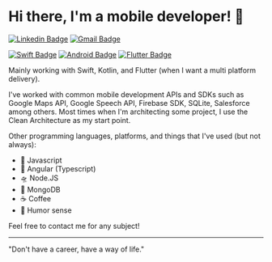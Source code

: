 # Hi there, I'm a mobile developer! 📱
[![Linkedin Badge](https://img.shields.io/badge/-fellipebravo-blue?style=flat&logo=Linkedin&logoColor=white&link=https://www.linkedin.com/in/fellipebravo/)](https://www.linkedin.com/in/fellipebravo/)
[![Gmail Badge](https://img.shields.io/badge/-fellipe.bravo@gmail.com-c14438?style=flat&logo=Gmail&logoColor=white&link=mailto:fellipe.bravo@gmail.com)](mailto:fellipe.bravo@gmail.com)

[![Swift Badge](https://img.shields.io/badge/-Swift-FA7343?style=flat&logo=Swift&logoColor=white)]()
[![Android Badge](https://img.shields.io/badge/-Android-3DDC84?style=flat&logo=Android&logoColor=white)]()
[![Flutter Badge](https://img.shields.io/badge/-Flutter-02569B?style=flat&logo=Flutter&logoColor=white)]()

Mainly working with Swift, Kotlin, and Flutter (when I want a multi platform delivery).

I've worked with common mobile development APIs and SDKs such as Google Maps API, Google Speech API, Firebase SDK, SQLite, Salesforce among others.
Most times when I'm architecting some project, I use the Clean Architecture as my start point.

Other programming languages, platforms, and things that I've used (but not always):
- 🚨 Javascript
- 🧩 Angular (Typescript)
- 🛸 Node.JS
- 🍃 MongoDB
- ☕️ Coffee
- 🐣 Humor sense

Feel free to contact me for any subject!

---
"Don't have a career, have a way of life." 
